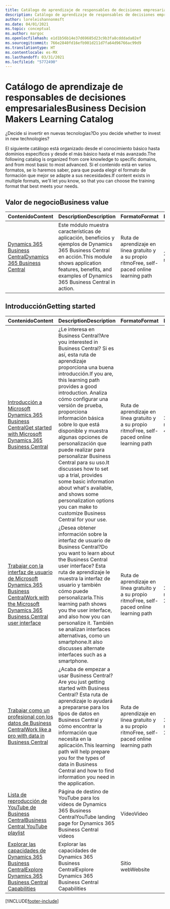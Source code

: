 ```yaml
---
title: Catálogo de aprendizaje de responsables de decisiones empresariales
description: Catálogo de aprendizaje de responsables de decisiones empresariales
author: loreleishannonmsft
ms.date: 04/01/2021
ms.topic: conceptual
ms.author: margoc
ms.openlocfilehash: e1d1b56b14e37d69685d23c9b3fa8cdddada02ef
ms.sourcegitcommit: 766e2840fd16efb901d211d7fa64d96766ac99d9
ms.translationtype: HT
ms.contentlocale: es-MX
ms.lasthandoff: 03/31/2021
ms.locfileid: "5772490"
---
```

# <a name="business-decision-makers-learning-catalog"></a><span data-ttu-id="9b7ad-103">Catálogo de aprendizaje de responsables de decisiones empresariales</span><span class="sxs-lookup"><span data-stu-id="9b7ad-103">Business Decision Makers Learning Catalog</span></span>

<span data-ttu-id="9b7ad-104">¿Decide si invertir en nuevas tecnologías?</span><span class="sxs-lookup"><span data-stu-id="9b7ad-104">Do you decide whether to invest in new technologies?</span></span>

<span data-ttu-id="9b7ad-105">El siguiente catálogo está organizado desde el conocimiento básico hasta dominios específicos y desde el más básico hasta el más avanzado.</span><span class="sxs-lookup"><span data-stu-id="9b7ad-105">The following catalog is organized from core knowledge to specific domains, and from most basic to most advanced.</span></span> <span data-ttu-id="9b7ad-106">Si el contenido está en varios formatos, se lo haremos saber, para que pueda elegir el formato de formación que mejor se adapte a sus necesidades.</span><span class="sxs-lookup"><span data-stu-id="9b7ad-106">If content exists in multiple formats, we'll let you know, so that you can choose the training format that best meets your needs.</span></span>  

## <a name="business-value"></a><span data-ttu-id="9b7ad-107">Valor de negocio<a name="busvalue"></a></span><span class="sxs-lookup"><span data-stu-id="9b7ad-107">Business value<a name="busvalue"></a></span></span>

| <span data-ttu-id="9b7ad-108">Contenido</span><span class="sxs-lookup"><span data-stu-id="9b7ad-108">Content</span></span>                                                                 | <span data-ttu-id="9b7ad-109">Description</span><span class="sxs-lookup"><span data-stu-id="9b7ad-109">Description</span></span>                                                                                                | <span data-ttu-id="9b7ad-110">Formato</span><span class="sxs-lookup"><span data-stu-id="9b7ad-110">Format</span></span>                                | <span data-ttu-id="9b7ad-111">Longitud</span><span class="sxs-lookup"><span data-stu-id="9b7ad-111">Length</span></span>     |
|----------------------------------------------------------------------------------------------------------------|------------------------------------------------------------------------------------------------------------|---------------------------------------|------------|
| [<span data-ttu-id="9b7ad-112">Dynamics 365 Business Central</span><span class="sxs-lookup"><span data-stu-id="9b7ad-112">Dynamics 365 Business Central</span></span>](/learn/modules/dynamics-365-business-central/) | <span data-ttu-id="9b7ad-113">Este módulo muestra características de aplicación, beneficios y ejemplos de Dynamics 365 Business Central en acción.</span><span class="sxs-lookup"><span data-stu-id="9b7ad-113">This module shows application features, benefits, and examples of Dynamics 365 Business Central in action.</span></span> | <span data-ttu-id="9b7ad-114">Ruta de aprendizaje en línea gratuito y a su propio ritmo</span><span class="sxs-lookup"><span data-stu-id="9b7ad-114">Free, self-paced online learning path</span></span> | <span data-ttu-id="9b7ad-115">24 minutos</span><span class="sxs-lookup"><span data-stu-id="9b7ad-115">24 minutes</span></span> |

## <a name="getting-started"></a><span data-ttu-id="9b7ad-116">Introducción<a name="get-started"></a></span><span class="sxs-lookup"><span data-stu-id="9b7ad-116">Getting started<a name="get-started"></a></span></span>

| <span data-ttu-id="9b7ad-117">Contenido</span><span class="sxs-lookup"><span data-stu-id="9b7ad-117">Content</span></span>                                                                                                                             | <span data-ttu-id="9b7ad-118">Description</span><span class="sxs-lookup"><span data-stu-id="9b7ad-118">Description</span></span>                                                                                                                                                                                                                                                                                      | <span data-ttu-id="9b7ad-119">Formato</span><span class="sxs-lookup"><span data-stu-id="9b7ad-119">Format</span></span>                                | <span data-ttu-id="9b7ad-120">Longitud</span><span class="sxs-lookup"><span data-stu-id="9b7ad-120">Length</span></span>             |
|------------------------------------------------------------------------------------------------------------------------------------------------------------------------------|--------------------------------------------------------------------------------------------------------------------------------------------------------------------------------------------------------------------------------------------------------------------------------------------------|---------------------------------------|--------------------|
| [<span data-ttu-id="9b7ad-121">Introducción a Microsoft Dynamics 365 Business Central</span><span class="sxs-lookup"><span data-stu-id="9b7ad-121">Get started with Microsoft Dynamics 365 Business Central</span></span>](/learn/paths/get-started-dynamics-365-business-central/)                          | <span data-ttu-id="9b7ad-122">¿Le interesa en Business Central?</span><span class="sxs-lookup"><span data-stu-id="9b7ad-122">Are you interested in Business Central?</span></span> <span data-ttu-id="9b7ad-123">Si es así, esta ruta de aprendizaje proporciona una buena introducción.</span><span class="sxs-lookup"><span data-stu-id="9b7ad-123">If you are, this learning path provides a good introduction.</span></span> <span data-ttu-id="9b7ad-124">Analiza cómo configurar una versión de prueba, proporciona información básica sobre lo que está disponible y muestra algunas opciones de personalización que puede realizar para personalizar Business Central para su uso.</span><span class="sxs-lookup"><span data-stu-id="9b7ad-124">It discusses how to set up a trial, provides some basic information about what's available, and shows some personalization options you can make to customize Business Central for your use.</span></span> | <span data-ttu-id="9b7ad-125">Ruta de aprendizaje en línea gratuito y a su propio ritmo</span><span class="sxs-lookup"><span data-stu-id="9b7ad-125">Free, self-paced online learning path</span></span> | <span data-ttu-id="9b7ad-126">3 horas 4 minutos</span><span class="sxs-lookup"><span data-stu-id="9b7ad-126">3 hours 4 minutes</span></span>  |
| [<span data-ttu-id="9b7ad-127">Trabajar con la interfaz de usuario de Microsoft Dynamics 365 Business Central</span><span class="sxs-lookup"><span data-stu-id="9b7ad-127">Work with the Microsoft Dynamics 365 Business Central user interface</span></span>](/learn/paths/work-with-user-interface-dynamics-365-business-central/) | <span data-ttu-id="9b7ad-128">¿Desea obtener información sobre la interfaz de usuario de Business Central?</span><span class="sxs-lookup"><span data-stu-id="9b7ad-128">Do you want to learn about the Business Central user interface?</span></span> <span data-ttu-id="9b7ad-129">Esta ruta de aprendizaje le muestra la interfaz de usuario y también cómo puede personalizarla.</span><span class="sxs-lookup"><span data-stu-id="9b7ad-129">This learning path shows you the user interface, and also how you can personalize it.</span></span> <span data-ttu-id="9b7ad-130">También se analizan interfaces alternativas, como un smartphone.</span><span class="sxs-lookup"><span data-stu-id="9b7ad-130">It also discusses alternate interfaces such as a smartphone.</span></span>                                                                               | <span data-ttu-id="9b7ad-131">Ruta de aprendizaje en línea gratuito y a su propio ritmo</span><span class="sxs-lookup"><span data-stu-id="9b7ad-131">Free, self-paced online learning path</span></span> | <span data-ttu-id="9b7ad-132">2 horas 27 minutos</span><span class="sxs-lookup"><span data-stu-id="9b7ad-132">2 hours 27 minutes</span></span> |
| [<span data-ttu-id="9b7ad-133">Trabajar como un profesional con los datos de Business Central</span><span class="sxs-lookup"><span data-stu-id="9b7ad-133">Work like a pro with data in Business Central</span></span>](/learn/paths/work-pro-data-dynamics-365-business-central)                                    | <span data-ttu-id="9b7ad-134">¿Acaba de empezar a usar Business Central?</span><span class="sxs-lookup"><span data-stu-id="9b7ad-134">Are you just getting started with Business Central?</span></span> <span data-ttu-id="9b7ad-135">Esta ruta de aprendizaje lo ayudará a prepararse para los tipos de datos en Business Central y cómo encontrar la información que necesita en la aplicación.</span><span class="sxs-lookup"><span data-stu-id="9b7ad-135">This learning path will help prepare you for the types of data in Business Central and how to find information you need in the application.</span></span>                                                                                                  | <span data-ttu-id="9b7ad-136">Ruta de aprendizaje en línea gratuito y a su propio ritmo</span><span class="sxs-lookup"><span data-stu-id="9b7ad-136">Free, self-paced online learning path</span></span> | <span data-ttu-id="9b7ad-137">2 horas 27 minutos</span><span class="sxs-lookup"><span data-stu-id="9b7ad-137">2 hours 27 minutes</span></span> |
| [<span data-ttu-id="9b7ad-138">Lista de reproducción de YouTube de Business Central</span><span class="sxs-lookup"><span data-stu-id="9b7ad-138">Business Central YouTube playlist</span></span>](https://www.youtube.com/playlist?list=PLcakwueIHoT-wVFPKUtmxlqcG1kJ0oqq4)                                                                | <span data-ttu-id="9b7ad-139">Página de destino de YouTube para los vídeos de Dynamics 365 Business Central</span><span class="sxs-lookup"><span data-stu-id="9b7ad-139">YouTube landing page for Dynamics 365 Business Central videos</span></span>                                                                                                                                                                                                                                    | <span data-ttu-id="9b7ad-140">Vídeo</span><span class="sxs-lookup"><span data-stu-id="9b7ad-140">Video</span></span>                                 |                    |
| [<span data-ttu-id="9b7ad-141">Explorar las capacidades de Dynamics 365 Business Central</span><span class="sxs-lookup"><span data-stu-id="9b7ad-141">Explore Dynamics 365 Business Central Capabilities</span></span>](https://dynamics.microsoft.com/business-central/capabilities/)                                                    | <span data-ttu-id="9b7ad-142">Explorar las capacidades de Dynamics 365 Business Central</span><span class="sxs-lookup"><span data-stu-id="9b7ad-142">Explore Dynamics 365 Business Central Capabilities</span></span>                                                                                                                                                                                                                                               | <span data-ttu-id="9b7ad-143">Sitio web</span><span class="sxs-lookup"><span data-stu-id="9b7ad-143">Website</span></span>                               |                    |


[!INCLUDE[footer-include](../includes/footer-banner.md)]